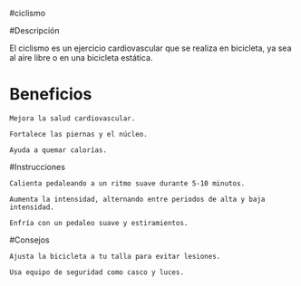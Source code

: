 #ciclismo

#Descripción

El ciclismo es un ejercicio cardiovascular que se realiza en bicicleta, ya sea al aire libre o en una bicicleta estática.

# Beneficios

    Mejora la salud cardiovascular.

    Fortalece las piernas y el núcleo.

    Ayuda a quemar calorías.
#Instrucciones

    Calienta pedaleando a un ritmo suave durante 5-10 minutos.

    Aumenta la intensidad, alternando entre periodos de alta y baja intensidad.

    Enfría con un pedaleo suave y estiramientos.
#Consejos

    Ajusta la bicicleta a tu talla para evitar lesiones.

    Usa equipo de seguridad como casco y luces.

